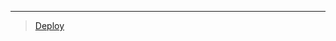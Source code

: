 
***

> [Deploy](https://dashboard.heroku.com/new?template=https://github.com/ravindu01manoj/Deploy.sew.0.0.2.git)
